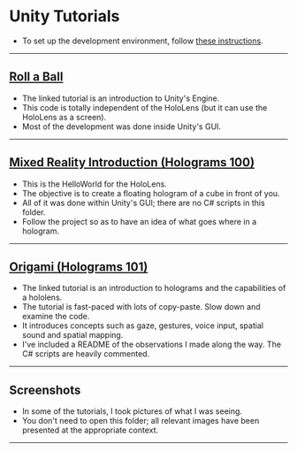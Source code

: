 # Unity Tutorials
* To set up the development environment, follow [these instructions](https://developer.microsoft.com/en-us/windows/mixed-reality/install_the_tools).

----

## [Roll a Ball](https://unity3d.com/learn/tutorials/projects/roll-ball-tutorial/introduction-roll-ball?playlist=17141)
* The linked tutorial is an introduction to Unity's Engine.
* This code is totally independent of the HoloLens (but it can use the HoloLens as a screen).
* Most of the development was done inside Unity's GUI.

----

## [Mixed Reality Introduction (Holograms 100)](https://developer.microsoft.com/en-us/windows/mixed-reality/holograms_100)
* This is the HelloWorld for the HoloLens.
* The objective is to create a floating hologram of a cube in front of you.
* All of it was done within Unity's GUI; there are no C# scripts in this folder.
* Follow the project so as to have an idea of what goes where in a hologram.

----

## [Origami (Holograms 101)](https://developer.microsoft.com/en-us/windows/mixed-reality/holograms_101)
* The linked tutorial is an introduction to holograms and the capabilities of a hololens.
* The tutorial is fast-paced with lots of copy-paste. Slow down and examine the code.
* It introduces concepts such as gaze, gestures, voice input, spatial sound and spatial mapping.
* I've included a README of the observations I made along the way. The C# scripts are heavily commented.

----

## Screenshots
* In some of the tutorials, I took pictures of what I was seeing.
* You don't need to open this folder; all relevant images have been presented at the appropriate context.

----
